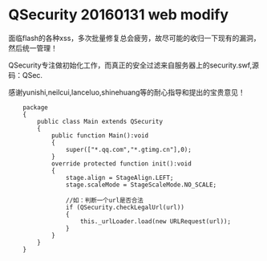 QSecurity 20160131 web modify
=========

面临flash的各种xss，多次批量修复总会疲劳，故尽可能的收归一下现有的漏洞，然后统一管理！

QSecurity专注做初始化工作，而真正的安全过滤来自服务器上的security.swf,源码：QSec.

感谢yunishi,neilcui,lanceluo,shinehuang等的耐心指导和提出的宝贵意见！

		package
		{
			public class Main extends QSecurity 
			{
				public function Main():void 
				{
					super(["*.qq.com","*.gtimg.cn"],0);
				}
				override protected function init():void 
				{
					stage.align = StageAlign.LEFT;
					stage.scaleMode = StageScaleMode.NO_SCALE;
					
					//如：判断一个url是否合法
					if (QSecurity.checkLegalUrl(url))
					{
						this._urlLoader.load(new URLRequest(url));
					}
				}
			}
		}
